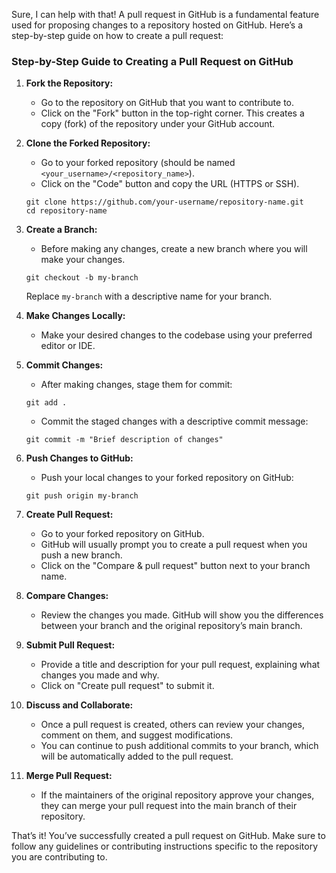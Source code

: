 Sure, I can help with that! A pull request in GitHub is a fundamental feature used for proposing changes to a repository hosted on GitHub. Here’s a step-by-step guide on how to create a pull request:

### Step-by-Step Guide to Creating a Pull Request on GitHub

1. **Fork the Repository:**
   - Go to the repository on GitHub that you want to contribute to.
   - Click on the "Fork" button in the top-right corner. This creates a copy (fork) of the repository under your GitHub account.

2. **Clone the Forked Repository:**
   - Go to your forked repository (should be named `<your_username>/<repository_name>`).
   - Click on the "Code" button and copy the URL (HTTPS or SSH).

   ```
   git clone https://github.com/your-username/repository-name.git
   cd repository-name
   ```

3. **Create a Branch:**
   - Before making any changes, create a new branch where you will make your changes.

   ```
   git checkout -b my-branch
   ```

   Replace `my-branch` with a descriptive name for your branch.

4. **Make Changes Locally:**
   - Make your desired changes to the codebase using your preferred editor or IDE.

5. **Commit Changes:**
   - After making changes, stage them for commit:

   ```
   git add .
   ```

   - Commit the staged changes with a descriptive commit message:

   ```
   git commit -m "Brief description of changes"
   ```

6. **Push Changes to GitHub:**
   - Push your local changes to your forked repository on GitHub:

   ```
   git push origin my-branch
   ```

7. **Create Pull Request:**
   - Go to your forked repository on GitHub.
   - GitHub will usually prompt you to create a pull request when you push a new branch.
   - Click on the "Compare & pull request" button next to your branch name.

8. **Compare Changes:**
   - Review the changes you made. GitHub will show you the differences between your branch and the original repository’s main branch.

9. **Submit Pull Request:**
   - Provide a title and description for your pull request, explaining what changes you made and why.
   - Click on "Create pull request" to submit it.

10. **Discuss and Collaborate:**
    - Once a pull request is created, others can review your changes, comment on them, and suggest modifications.
    - You can continue to push additional commits to your branch, which will be automatically added to the pull request.

11. **Merge Pull Request:**
    - If the maintainers of the original repository approve your changes, they can merge your pull request into the main branch of their repository.

That’s it! You’ve successfully created a pull request on GitHub. Make sure to follow any guidelines or contributing instructions specific to the repository you are contributing to.
